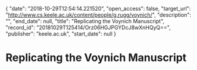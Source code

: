 {
  "date": "2018-10-29T12:54:14.221520", 
  "open_access": false, 
  "target_url": "http://www.cs.keele.ac.uk/content/people/g.rugg/voynich/", 
  "description": "", 
  "end_date": null, 
  "title": "Replicating the Voynich Manuscript", 
  "record_id": "20181029T125414/Orz06HGJPGYDcJ8wXnHQyQ==", 
  "publisher": "keele.ac.uk", 
  "start_date": null
}

# Replicating the Voynich Manuscript

